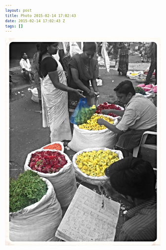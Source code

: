 ```yaml
---
layout: post
title: Photo 2015-02-14 17:02:43
date: 2015-02-14 17:02:43 Z
tags: []
---
```

![](/media/2015/02/110996249389.jpg)
